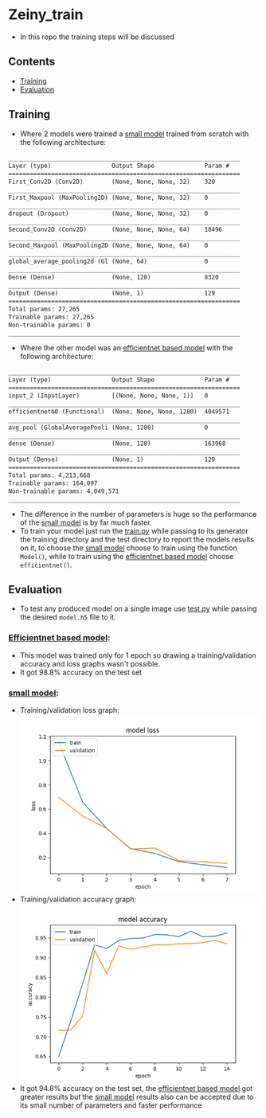 # Zeiny_train
- In this repo the training steps will be discussed

## Contents
- [Training](#training)
- [Evaluation](#evaluation)

## Training
- Where 2 models were trained a [small model](models/model_small.h5) trained from scratch with the following architecture:
```
_________________________________________________________________
Layer (type)                 Output Shape              Param #
=================================================================
First_Conv2D (Conv2D)        (None, None, None, 32)    320
_________________________________________________________________
First_Maxpool (MaxPooling2D) (None, None, None, 32)    0
_________________________________________________________________
dropout (Dropout)            (None, None, None, 32)    0
_________________________________________________________________
Second_Conv2D (Conv2D)       (None, None, None, 64)    18496
_________________________________________________________________
Second_Maxpool (MaxPooling2D (None, None, None, 64)    0
_________________________________________________________________
global_average_pooling2d (Gl (None, 64)                0
_________________________________________________________________
Dense (Dense)                (None, 128)               8320
_________________________________________________________________
Output (Dense)               (None, 1)                 129
=================================================================
Total params: 27,265
Trainable params: 27,265
Non-trainable params: 0
_________________________________________________________________
```
- Where the other model was an [efficientnet based model](models/model_efficientnet.h5) with the following architecture:
```
_________________________________________________________________
Layer (type)                 Output Shape              Param #
=================================================================
input_2 (InputLayer)         [(None, None, None, 1)]   0
_________________________________________________________________
efficientnetb0 (Functional)  (None, None, None, 1280)  4049571
_________________________________________________________________
avg_pool (GlobalAveragePooli (None, 1280)              0
_________________________________________________________________
dense (Dense)                (None, 128)               163968
_________________________________________________________________
Output (Dense)               (None, 1)                 129
=================================================================
Total params: 4,213,668
Trainable params: 164,097
Non-trainable params: 4,049,571
_________________________________________________________________
```
- The difference in the number of parameters is huge so the performance of the [small model](models/model_small.h5) is by far much faster.
- To train your model just run the [train.py](train.py) while passing to its generator the training directory and the test directory to report the models results on it, to choose the [small model](models/model_small.h5) choose to train using the function `Model()`, while to train using the [efficientnet based model](models/model_efficientnet.h5) choose `efficientnet()`.

## Evaluation
- To test any produced model on a single image use [test.py](test.py) while passing the desired `model.h5` file to it.
### [Efficientnet based model](models/model_efficientnet.h5):
- This model was trained only for 1 epoch so drawing a training/validation accuracy and loss graphs wasn't possible.
- It got 98.8% accuracy on the test set

### [small model](models/model_small.h5):
- Training/validation loss graph:
![alt text](images/loss.png)
- Training/validation accuracy graph:
![alt text](images/accuracy.png)
- It got 94.8% accuracy on the test set, the [efficientnet based model](models/model_efficientnet.h5) got greater results but the [small model](models/model_small.h5) results also can be accepted due to its small number of parameters and faster performance
